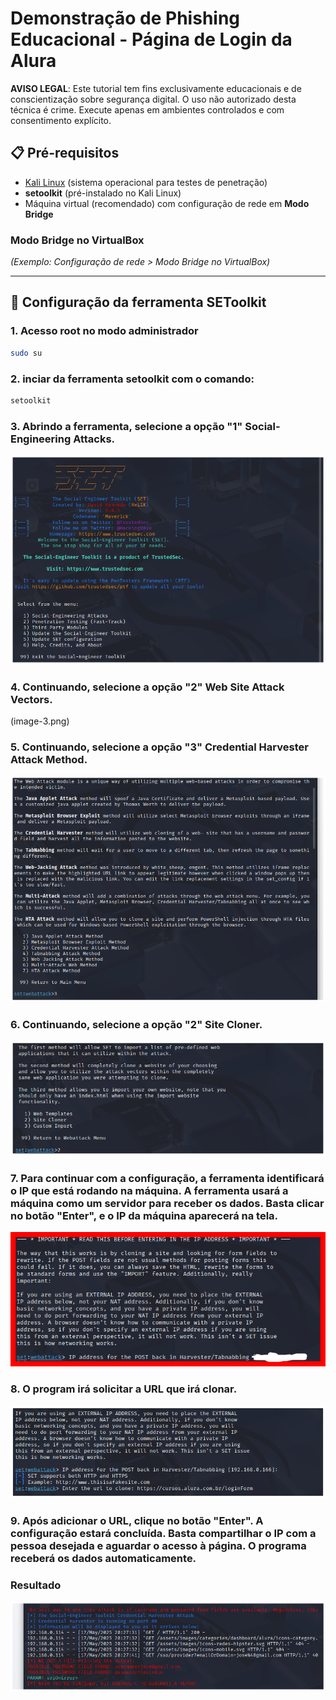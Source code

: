 # Demonstração de Phishing Educacional - Página de Login da Alura

**AVISO LEGAL**: Este tutorial tem fins exclusivamente educacionais e de conscientização sobre segurança digital. O uso não autorizado desta técnica é crime. Execute apenas em ambientes controlados e com consentimento explícito.


## 📋 Pré-requisitos
- [Kali Linux](https://www.kali.org/) (sistema operacional para testes de penetração)
- **setoolkit** (pré-instalado no Kali Linux)
- Máquina virtual (recomendado) com configuração de rede em **Modo Bridge**

### Modo Bridge no VirtualBox
*(Exemplo: Configuração de rede > Modo Bridge no VirtualBox)*

---

## 🔧 Configuração da ferramenta SEToolkit

### 1. Acesso root no modo administrador
```bash
sudo su
```
### 2. inciar da ferramenta setoolkit com o comando:

```bash
setoolkit
```

### 3. Abrindo a ferramenta, selecione a opção "1" Social-Engineering Attacks.
![](image-6.png)

### 4. Continuando, selecione a opção "2" Web Site Attack Vectors.
(image-3.png)

### 5. Continuando, selecione a opção "3" Credential Harvester Attack Method.
![](image-4.png)

### 6. Continuando, selecione a opção "2" Site Cloner.
![](image-5.png)

### 7. Para continuar com a configuração, a ferramenta identificará o IP que está rodando na máquina. A ferramenta usará a máquina como um servidor para receber os dados. Basta clicar no botão "Enter", e o IP da máquina aparecerá na tela.
![](image-2.png)

### 8. O program irá solicitar a URL que irá clonar.
![](image-1.png)

### 9. Após adicionar o URL, clique no botão "Enter". A configuração estará concluída. Basta compartilhar o IP com a pessoa desejada e aguardar o acesso à página. O programa receberá os dados automaticamente.


### Resultado
![](image.png)
